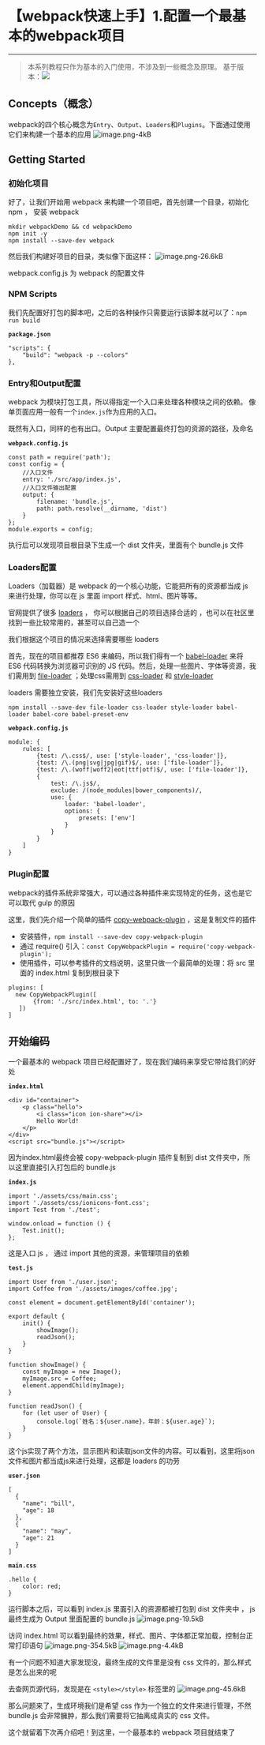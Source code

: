 # 【webpack快速上手】1.配置一个最基本的webpack项目

---

> 本系列教程只作为基本的入门使用，不涉及到一些概念及原理。
基于版本：![][1]

## Concepts（概念）

webpack的四个核心概念为`Entry`、`Output`、`Loaders`和`Plugins`。下面通过使用它们来构建一个基本的应用
![image.png-4kB][2]

## Getting Started

### 初始化项目

好了，让我们开始用 webpack 来构建一个项目吧，首先创建一个目录，初始化npm ， 安装 webpack
```
mkdir webpackDemo && cd webpackDemo
npm init -y
npm install --save-dev webpack
```

然后我们构建好项目的目录，类似像下面这样：
![image.png-26.6kB][3]

webpack.config.js 为 webpack 的配置文件

### NPM Scripts

我们先配置好打包的脚本吧，之后的各种操作只需要运行该脚本就可以了：`npm run build` 

**`package.json`**
```
"scripts": {
    "build": "webpack -p --colors"
},
```

### Entry和Output配置

webpack 为模块打包工具，所以得指定一个入口来处理各种模块之间的依赖。
像单页面应用一般有一个`index.js`作为应用的入口。

既然有入口，同样的也有出口。Output 主要配置最终打包的资源的路径，及命名

**`webpack.config.js`**
```
const path = require('path');
const config = {
    //入口文件
    entry: './src/app/index.js',
    //入口文件输出配置
    output: {
        filename: 'bundle.js',
        path: path.resolve(__dirname, 'dist')
    }
};
module.exports = config;
```
执行后可以发现项目根目录下生成一个 dist 文件夹，里面有个 bundle.js 文件

### Loaders配置

Loaders（加载器）是 webpack 的一个核心功能，它能把所有的资源都当成 js 来进行处理，你可以在 js 里面 import 样式、html、图片等等。

官网提供了很多 [loaders][4] ， 你可以根据自己的项目选择合适的 ，也可以在社区里找到一些比较常用的，甚至可以自己造一个

我们根据这个项目的情况来选择需要哪些 loaders 

首先，现在的项目都推荐 ES6 来编码，所以我们得有一个 [babel-loader][5] 来将 ES6 代码转换为浏览器可识别的 JS 代码。然后，处理一些图片、字体等资源，我们需用到 [file-loader][6] ；处理css需用到 [css-loader][7] 和 [style-loader][8]

loaders 需要独立安装，我们先安装好这些loaders
```
npm install --save-dev file-loader css-loader style-loader babel-loader babel-core babel-preset-env
```
**`webpack.config.js`**
```
module: {
    rules: [
        {test: /\.css$/, use: ['style-loader', 'css-loader']},
        {test: /\.(png|svg|jpg|gif)$/, use: ['file-loader']},
        {test: /\.(woff|woff2|eot|ttf|otf)$/, use: ['file-loader']},
        {
            test: /\.js$/,
            exclude: /(node_modules|bower_components)/,
            use: {
                loader: 'babel-loader',
                options: {
                    presets: ['env']
                }
            }
        }
    ]
}
```

### Plugin配置

webpack的插件系统非常强大，可以通过各种插件来实现特定的任务，这也是它可以取代 gulp 的原因

这里，我们先介绍一个简单的插件 [copy-webpack-plugin][9] ，这是复制文件的插件

- 安装插件，`npm install --save-dev copy-webpack-plugin`
- 通过 require() 引入：`const CopyWebpackPlugin = require('copy-webpack-plugin');`
- 使用插件，可以参考插件的文档说明，这里只做一个最简单的处理：将 src 里面的 index.html 复制到根目录下
 ```
plugins: [
   new CopyWebpackPlugin([
        {from: './src/index.html', to: '.'}
    ])
]

 ```
 
## 开始编码

一个最基本的 webpack 项目已经配置好了，现在我们编码来享受它带给我们的好处

**`index.html`**
```
<div id="container">
	<p class="hello">
		<i class="icon ion-share"></i>
		Hello World!
	</p>
</div>
<script src="bundle.js"></script>
```

因为index.html最终会被 copy-webpack-plugin 插件复制到 dist 文件夹中，所以这里直接引入打包后的 bundle.js

**`index.js`**
```
import './assets/css/main.css';
import './assets/css/ionicons-font.css';
import Test from './test';

window.onload = function () {
    Test.init();
};
```

这是入口 js ， 通过 import 其他的资源，来管理项目的依赖

**`test.js`**
```
import User from './user.json';
import Coffee from './assets/images/coffee.jpg';

const element = document.getElementById('container');

export default {
    init() {
        showImage();
        readJson();
    }
}

function showImage() {
    const myImage = new Image();
    myImage.src = Coffee;
    element.appendChild(myImage);
}

function readJson() {
    for (let user of User) {
        console.log(`姓名：${user.name}，年龄：${user.age}`);
    }
}
```

这个js实现了两个方法，显示图片和读取json文件的内容。可以看到，这里将json文件和图片都当成js来进行处理，这都是 loaders 的功劳

**`user.json`**
```
[
  {
    "name": "bill",
    "age": 18
  },
  {
    "name": "may",
    "age": 21
  }
]
```

**`main.css`**
```
.hello {
    color: red;
}
```

运行脚本之后，可以看到 index.js 里面引入的资源都被打包到 dist 文件夹中 ， js 最终生成为 Output 里面配置的 bundle.js
![image.png-19.5kB][10]

访问 index.html 可以看到最终的效果，样式、图片、字体都正常加载，控制台正常打印语句
![image.png-354.5kB][11]
![image.png-4.4kB][12]

有一个问题不知道大家发现没，最终生成的文件里是没有 css 文件的，那么样式是怎么出来的呢

去查网页源代码，发现是在 `<style></style>` 标签里的
![image.png-45.6kB][13]

那么问题来了，生成环境我们是希望 css 作为一个独立的文件来进行管理，不然 bundle.js 会非常臃肿，那么我们需要将它抽离成真实的 css 文件。

这个就留着下次再介绍吧！到这里，一个最基本的 webpack 项目就结束了

  [1]: https://img.shields.io/npm/v/webpack.svg?label=webpack&style=flat-square&maxAge=3600.png
  [2]: http://static.zybuluo.com/Jerry-MEI/34jztj9h3o74v0wrsubsjxlx/image.png
  [3]: http://static.zybuluo.com/Jerry-MEI/7e1dfvrsu9lvamrkuv0qpvec/image.png
  [4]: https://webpack.js.org/loaders/
  [5]: https://github.com/babel/babel-loader
  [6]: https://github.com/webpack-contrib/file-loader
  [7]: https://github.com/webpack-contrib/css-loader
  [8]: https://github.com/webpack-contrib/style-loader
  [9]: https://github.com/webpack-contrib/copy-webpack-plugin
  [10]: http://static.zybuluo.com/Jerry-MEI/l72ngh333uu8p7hlif8kymc8/image.png
  [11]: http://static.zybuluo.com/Jerry-MEI/94inu7lm3chd8dxj319goej8/image.png
  [12]: http://static.zybuluo.com/Jerry-MEI/mbbpce6nkc9mq09dr6oy0v5e/image.png
  [13]: http://static.zybuluo.com/Jerry-MEI/ai9ja97wa04qtar25g7ac911/image.png